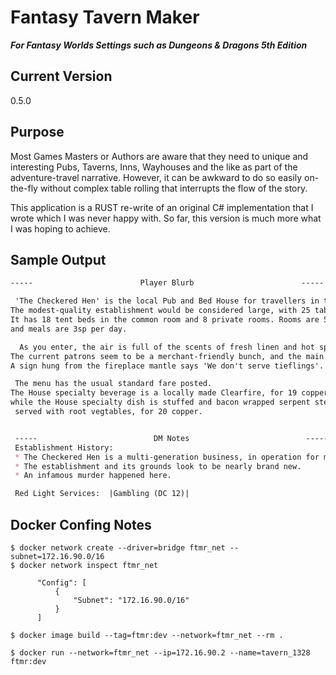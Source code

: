 # Fantasy Tavern Maker
***For Fantasy Worlds Settings such as Dungeons & Dragons 5th Edition***

## Current Version
0.5.0

## Purpose
Most Games Masters or Authors are aware that they need to unique and
interesting Pubs, Taverns, Inns, Wayhouses and the like as part of the
adventure-travel narrative. However, it can be awkward to do so easily
on-the-fly without complex table rolling that interrupts the flow of the story.

This application is a RUST re-write of an original C# implementation
that I wrote which I was never happy with. So far, this version is much
more what I was hoping to achieve.

## Sample Output

```md
-----                        Player Blurb                        -----

 'The Checkered Hen' is the local Pub and Bed House for travellers in this area.
The modest-quality establishment would be considered large, with 25 tables.
It has 18 tent beds in the common room and 8 private rooms. Rooms are 5sp per day,
and meals are 3sp per day.

  As you enter, the air is full of the scents of fresh linen and hot spiced cider.
The current patrons seem to be a merchant-friendly bunch, and the main area is dimly lit by candles.
A sign hung from the fireplace mantle says 'We don't serve tieflings'.

 The menu has the usual standard fare posted.
The House specialty beverage is a locally made Clearfire, for 19 copper,
while the House specialty dish is stuffed and bacon wrapped serpent steak
 served with root vegtables, for 20 copper.


 -----                          DM Notes                          -----
 Establishment History:
 * The Checkered Hen is a multi-generation business, in operation for more than 25 years.
 * The establishment and its grounds look to be nearly brand new.
 * An infamous murder happened here.

 Red Light Services:  |Gambling (DC 12)|

```
## Docker Confing Notes

```
$ docker network create --driver=bridge ftmr_net --subnet=172.16.90.0/16
$ docker network inspect ftmr_net

      "Config": [
          {
              "Subnet": "172.16.90.0/16"
          }
      ]

$ docker image build --tag=ftmr:dev --network=ftmr_net --rm .

$ docker run --network=ftmr_net --ip=172.16.90.2 --name=tavern_1328 ftmr:dev
```
